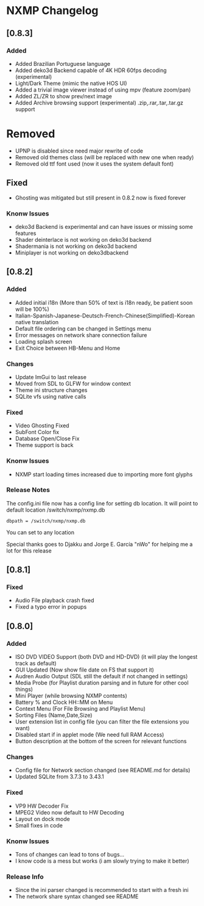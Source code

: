 # NXMP Changelog

## [0.8.3]

### Added

- Added Brazilian Portuguese language
- Added deko3d Backend capable of 4K HDR 60fps decoding (experimental)
- Light/Dark Theme (mimic the native HOS UI)
- Added a trivial image viewer instead of using mpv (feature zoom/pan)
- Added ZL/ZR to show prev/next image
- Added Archive browsing support (experimental) .zip,.rar,.tar,.tar.gz support

# Removed

- UPNP is disabled since need major rewrite of code
- Removed old themes class (will be replaced with new one when ready)
- Removed old ttf font used (now it uses the system default font)

## Fixed

- Ghosting was mitigated but still present in 0.8.2 now is fixed forever

### Knonw Issues

- deko3d Backend is experimental and can have issues or missing some features
- Shader deinterlace is not working on deko3d backend
- Shadermania is not working on deko3d backend
- Miniplayer is not working on deko3dbackend


## [0.8.2]

### Added

- Added initial i18n (More than 50% of text is i18n ready, be patient soon will be 100%)
- Italian-Spanish-Japanese-Deutsch-French-Chinese(Simplified)-Korean native translation
- Default file ordering can be changed in Settings menu
- Error messages on network share connection failure
- Loading splash screen
- Exit Choice between HB-Menu and Home

### Changes

- Update ImGui to last release
- Moved from SDL to GLFW for window context
- Theme ini structure changes
- SQLite vfs using native calls

### Fixed

- Video Ghosting Fixed
- SubFont Color fix
- Database Open/Close Fix
- Theme support is back

### Knonw Issues

- NXMP start loading times increased due to importing more font glyphs

### Release Notes

The config.ini file now has a config line for setting db location.
It will point to default location /switch/nxmp/nxmp.db

```
dbpath = /switch/nxmp/nxmp.db
```
You can set to any location

Special thanks goes to Djakku and Jorge E. García "nWo" for helping me a lot for this release


## [0.8.1]

### Fixed

- Audio File playback crash fixed
- Fixed a typo error in popups


## [0.8.0]

### Added

- ISO DVD VIDEO Support (both DVD and HD-DVD) (it will play the longest track as default)
- GUI Updated (Now show file date on FS that support it)
- Audren Audio Output (SDL still the default if not changed in settings)
- Media Probe (for Playlist duration parsing and in future for other cool things)
- Mini Player (while browsing NXMP contents)
- Battery % and Clock HH::MM on Menu
- Context Menu (For File Browsing and Playlist Menu)
- Sorting Files (Name,Date,Size)
- User extension list in config file (you can filter the file extensions you want)
- Disabled start if in applet mode (We need full RAM Access)
- Button description at the bottom of the screen for relevant functions


### Changes

- Config file for Network section changed (see README.md for details)
- Updated SQLite from 3.7.3 to 3.43.1 

### Fixed

- VP9 HW Decoder Fix
- MPEG2 Video now default to HW Decoding
- Layout on dock mode
- Small fixes in code

### Knonw Issues

- Tons of changes can lead to tons of bugs...
- I know code is a mess but works (i am slowly trying to make it better)

### Release Info

- Since the ini parser changed is recommended to start with a fresh ini
- The network share syntax changed see README
